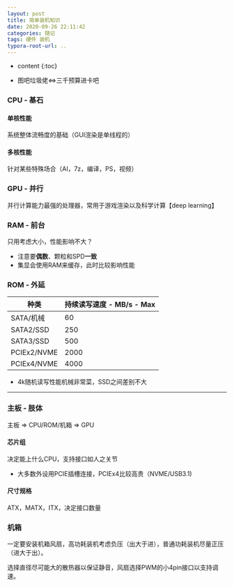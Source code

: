 ```yaml
---
layout: post
title: 简单装机知识
date: 2020-09-26 22:11:42
categories: 随记
tags: 硬件 装机
typora-root-url: ..
---
```


* content
{:toc}
- 图吧垃圾佬$\iff$三千预算进卡吧

<!-- more -->

### CPU - 基石

#### 单核性能

系统整体流畅度的基础（GUI渲染是单线程的）

#### 多核性能

针对某些特殊场合（AI，7z，编译，PS，视频）

### GPU - 并行

并行计算能力最强的处理器，常用于游戏渲染以及科学计算【deep learning】

### RAM - 前台

只用考虑大小，性能影响不大？

- 注意要**偶数**、颗粒和SPD**一致**
- 集显会使用RAM来缓存，此时比较影响性能

### ROM - 外延

| 种类        | 持续读写速度 - MB/s - Max |
| ----------- | ------------------------- |
| SATA/机械   | 60                        |
| SATA2/SSD   | 250                       |
| SATA3/SSD   | 500                       |
| PCIEx2/NVME | 2000                      |
| PCIEx4/NVME | 4000                      |

- 4k随机读写性能机械非常菜，SSD之间差别不大

---

### 主板 - 肢体

主板 $\Rightarrow$ CPU/ROM/机箱 $\Rightarrow$ GPU

#### 芯片组

决定能上什么CPU，支持接口如人之关节

- 大多数外设用PCIE插槽连接，PCIEx4比较高贵（NVME/USB3.1)

#### 尺寸规格

ATX，MATX，ITX，决定接口数量

### 机箱

一定要安装机箱风扇，高功耗装机考虑负压（出大于进），普通功耗装机尽量正压（进大于出）。

选择直径尽可能大的散热器以保证静音，风扇选择PWM的小4pin接口以支持调速。 
